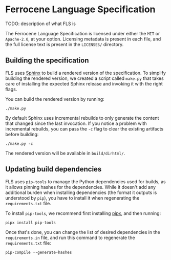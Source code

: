 <!-- SPDX-License-Identifier: MIT OR Apache-2.0 -->
<!-- SPDX-FileCopyrightText: Critical Section GmbH -->

# Ferrocene Language Specification

TODO: description of what FLS is

The Ferrocene Language Specification is licensed under either the `MIT` or
`Apache-2.0`, at your option. Licensing metadata is present in each file, and
the full license text is present in the `LICENSES/` directory.

## Building the specification

FLS uses [Sphinx](https://www.sphinx-doc.org) to build a rendered version of
the specification. To simplify building the rendered version, we created a
script called `make.py` that takes care of installing the expected Sphinx
release and invoking it with the right flags.

You can build the rendered version by running:

```
./make.py
```

By default Sphinx uses incremental rebuilds to only generate the content that
changed since the last invocation. If you notice a problem with incremental
rebuilds, you can pass the `-c` flag to clear the existing artifacts before
building:

```
./make.py -c
```

The rendered version will be available in `build/dirhtml/`.

## Updating build dependencies

FLS uses `pip-tools` to manage the Python dependencies used for builds, as it
allows pinning hashes for the dependencies. While it doesn't add any additional
burden when installing dependencies (the format it outputs is understood by
`pip`), you have to install it when regenerating the `requirements.txt` file.

To install `pip-tools`, we recommend first installing [pipx], and then running:

```
pipx install pip-tools
```

Once that's done, you can change the list of desired dependencies in the
`requirements.in` file, and run this command to regenerate the
`requirements.txt` file:

```
pip-compile --generate-hashes
```

[pipx]: https://pypa.github.io/pipx/
